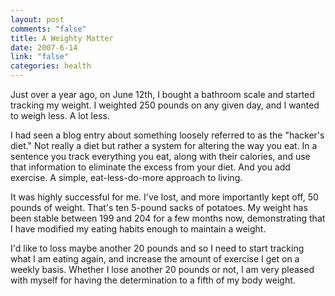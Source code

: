 ```yaml
--- 
layout: post
comments: "false"
title: A Weighty Matter
date: 2007-6-14
link: "false"
categories: health
---
```

Just over a year ago, on June 12th, I bought a bathroom scale and started tracking my weight.  I weighted 250 pounds on any given day, and I wanted to weigh less.  A lot less.

I had seen a blog entry about something loosely referred to as the "hacker's diet."  Not really a diet but rather a system for altering the way you eat.  In a sentence you track everything you eat, along with their calories, and use that information to eliminate the excess from your diet.  And you add exercise.  A simple, eat-less-do-more approach to living.

It was highly successful for me.  I've lost, and more importantly kept off, 50 pounds of weight.  That's ten 5-pound sacks of potatoes.  My weight has been stable between 199 and 204 for a few months now, demonstrating that I have modified my eating habits enough to maintain a weight.

I'd like to loss maybe another 20 pounds and so I need to start tracking what I am eating again, and increase the amount of exercise I get on a weekly basis.  Whether I lose another 20 pounds or not, I am very pleased with myself for having the determination to a fifth of my body weight.
